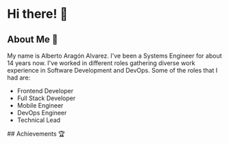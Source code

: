 # Hi there! :wave:

## About Me :rocket:
My name is Alberto Aragón Alvarez. I've been a Systems Engineer for about 14 years now. I've worked in different roles gathering diverse work experience in Software Development and DevOps. Some of the roles that I had are:
- Frontend Developer
- Full Stack Developer
- Mobile Engineer
- DevOps Engineer
- Technical Lead

## Achievements :trophy:

